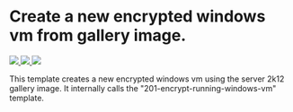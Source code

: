# Create a new encrypted windows vm from gallery image. 

<a href="https://portal.azure.com/#create/Microsoft.Template/uri/https%3A%2F%2Fraw.githubusercontent.com%2Fstijnv1%2Fazure-quickstart-templates%2FDev%2F201-encrypt-create-new-vm-gallery-image%2Fazuredeploy.json" target="_blank">
    <img src="http://azuredeploy.net/deploybutton.png"/>
</a>
<a href="https://portal.azure.us/#create/Microsoft.Template/uri/https%3A%2F%2Fraw.githubusercontent.com%2Fstijnv1%2Fazure-quickstart-templates%2FDev%2F201-encrypt-create-new-vm-gallery-image%2Fazuredeploy.json" target="_blank">
    <img src="http://azuredeploy.net/AzureGov.png"/>
</a>
<a href="http://armviz.io/#/?load=https%3A%2F%2Fraw.githubusercontent.com%2Fstijnv1%2Fazure-quickstart-templates%2FDev%2F201-encrypt-create-new-vm-gallery-image%2Fazuredeploy.json" target="_blank">
    <img src="http://armviz.io/visualizebutton.png"/>
</a>

This template creates a new encrypted windows vm using the server 2k12 gallery image. It internally calls the "201-encrypt-running-windows-vm" template.